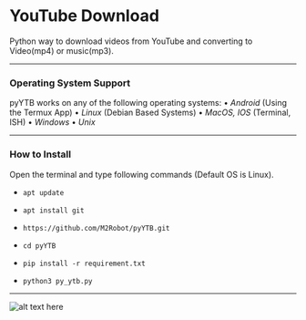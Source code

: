 # YouTube Download
Python way to download videos from YouTube and converting to Video(mp4) or music(mp3). 

---
### Operating System Support
pyYTB works on any of the following operating systems:
• *Android* (Using the Termux App) 
• *Linux* (Debian Based Systems) 
• *MacOS, IOS* (Terminal, ISH)
• *Windows*
• *Unix*

---
### How to Install
Open the terminal and type following commands (Default OS is Linux). 

* `apt update`

* `apt install git`

* `https://github.com/M2Robot/pyYTB.git`

* `cd pyYTB`

* `pip install -r requirement.txt`

* `python3 py_ytb.py`

---
<img src="https://i.ibb.co/k17ck82/6-AC1-CE69-2-F02-453-C-9-DDC-1641-F070665-E.jpg" title="pyYTB-Tool" alt="alt text here"/>
